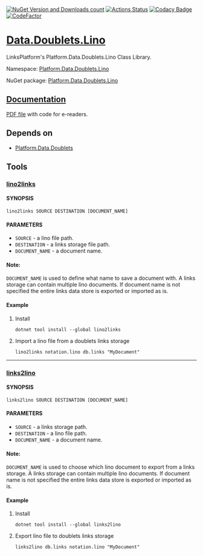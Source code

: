 [![NuGet Version and Downloads count](https://buildstats.info/nuget/Platform.Data.Doublets.Lino)](https://www.nuget.org/packages/Platform.Data.Doublets.Lino)
[![Actions Status](https://github.com/linksplatform/Data.Doublets.Lino/workflows/CD/badge.svg)](https://github.com/linksplatform/Data.Doublets.Lino/actions?workflow=CD)
[![Codacy Badge](https://app.codacy.com/project/badge/Grade/cd23af97753f4dc2be394daeb2175042)](https://www.codacy.com/gh/linksplatform/Data.Doublets.Lino/dashboard?utm_source=github.com&amp;utm_medium=referral&amp;utm_content=linksplatform/Data.Doublets.Lino&amp;utm_campaign=Badge_Grade)
[![CodeFactor](https://www.codefactor.io/repository/github/linksplatform/Data.Doublets.Lino/badge)](https://www.codefactor.io/repository/github/linksplatform/Data.Doublets.Lino)

# [Data.Doublets.Lino](https://github.com/linksplatform/Data.Doublets.Lino)

LinksPlatform's Platform.Data.Doublets.Lino Class Library.

Namespace: [Platform.Data.Doublets.Lino](https://linksplatform.github.io/Data.Doublets.Lino/csharp/api/Platform.Data.Doublets.Lino.html)

NuGet package: [Platform.Data.Doublets.Lino](https://www.nuget.org/packages/Platform.Data.Doublets.Lino)

## [Documentation](https://linksplatform.github.io/Data.Doublets.Lino/csharp/api/Platform.Data.Doublets.Lino.html)

[PDF file](https://linksplatform.github.io/Data.Doublets.Lino/csharp/Platform.Data.Doublets.Lino.pdf) with code for e-readers.

## Depends on
*   [Platform.Data.Doublets](https://github.com/linksplatform/Data.Doublets)

## Tools
### [lino2links](https://www.nuget.org/packages/lino2links)
#### SYNOPSIS
   ```shell
   lino2links SOURCE DESTINATION [DOCUMENT_NAME]
   ```
#### PARAMETERS
* `SOURCE` - a lino file path.
* `DESTINATION` - a links storage file path.
* `DOCUMENT_NAME` - a document name.  
#### Note:
`DOCUMENT_NAME` is used to define what name to save a document with. A links storage can contain multiple lino documents. If document name is not specified the entire links data store is exported or imported as is.
#### Example
1. Install
    ```shell
    dotnet tool install --global lino2links
    ```
2. Import a lino file from a doublets links storage
    ```shell
   lino2links notation.lino db.links "MyDocument"
   ```
---
### [links2lino](https://www.nuget.org/packages/links2lino)
#### SYNOPSIS
   ```shell
   links2lino SOURCE DESTINATION [DOCUMENT_NAME]
   ```
#### PARAMETERS
* `SOURCE` - a links storage path.
* `DESTINATION` - a lino file path.
* `DOCUMENT_NAME` - a document name. 
#### Note:
`DOCUMENT_NAME` is used to choose which lino document to export from a links storage. A links storage can contain multiple lino documents. If document name is not specified the entire links data store is exported or imported as is.
#### Example
1. Install
    ```shell
    dotnet tool install --global links2lino
    ```
2. Export lino file to doublets links storage
    ```shell
   links2lino db.links notation.lino "MyDocument"
   ```
